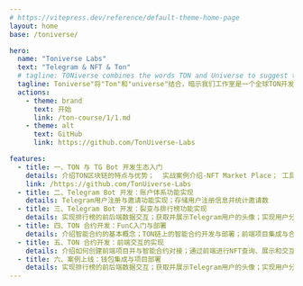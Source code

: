 ```yaml
---
# https://vitepress.dev/reference/default-theme-home-page
layout: home
base: /toniverse/

hero:
  name: "Toniverse Labs"
  text: "Telegram & NFT & Ton"
  # tagline: TONiverse combines the words TON and Universe to suggest that our studio is a global center for TON development. Labs reflects our team's exploration of cutting-edge technologies and solutions.
  tagline: Toniverse"将"Ton"和"universe"结合，暗示我们工作室是一个全球TON开发的中心。"Labs"体现了我们团队在前沿技术和解决方案上的探索。
  actions:
    - theme: brand
      text: 开始
      link: /ton-course/1/1.md
    - theme: alt
      text: GitHub
      link: https://github.com/TonUiverse-Labs

features:
  - title: 一、TON 与 TG Bot 开发生态入门
    details: 介绍TON区块链的特点与优势；  实战案例介绍-NFT Market Place； 工具和开发环境准备（Telegram Bot、TON开发工具）
    link: /https://github.com/TonUiverse-Labs
  - title: 二、Telegram Bot 开发：账户体系功能实现
    details: Telegram用户注册与邀请功能实现；存储用户注册信息并统计邀请数
  - title: 三、Telegram Bot 开发：裂变与排行榜功能实现
    details: 实现排行榜的前后端数据交互；获取并展示Telegram用户的头像；实现用户分数或邀请数的排行榜展示
  - title: 四、TON 合约开发：FunC入门与部署
    details: 介绍智能合约的基本概念；TON链上的智能合约开发与部署；前端项目集成与合约对接
  - title: 五、TON 合约开发：前端交互的实现
    details: 介绍如何创建前端项目并与智能合约对接；通过前端进行NFT查询、展示和交互；NFT Mint功能实现与发布
  - title: 六、案例上线：钱包集成与项目部署
    details: 实现排行榜的前后端数据交互；获取并展示Telegram用户的头像；实现用户分数或邀请数的排行榜展示
---
```


